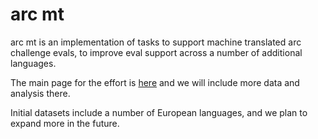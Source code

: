 # arc mt

arc mt is an implementation of tasks to support machine translated arc
challenge evals, to improve eval support across a number of additional
languages.

The main page for the effort is
[here](https://huggingface.co/datasets/LumiOpen/arc_challenge_mt) and we will
include more data and analysis there.

Initial datasets include a number of European languages, and we plan to expand
more in the future.
